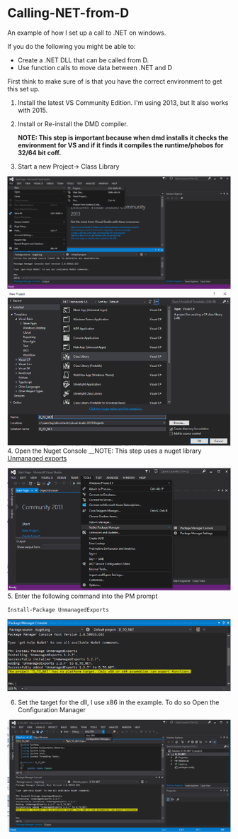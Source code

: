 # Calling-NET-from-D
An example of how I set up a call to .NET on windows.

If you do the following you might be able to:
- Create a .NET DLL that can be called from D.
- Use function calls to move data between .NET and D

First think to make sure of is that you have the correct environment to get this set up. 

1. Install the latest VS Community Edition. I'm using 2013, but It also works with 2015.
2. Install or Re-install the DMD compiler. 

   __NOTE: This step is important because when dmd installs it checks the environment for VS and if it finds it compiles the runtime/phobos for 32/64 bit coff.__
   
3. Start a new Project-> Class Library

![Nuget](img/NewProj.png)
![Nuget](img/ClassLib.png)
4. Open the Nuget Console 
   __NOTE: This step uses a nuget library [Unmanaged exports](https://www.nuget.org/packages/UnmanagedExports)

![Nuget](img/OpenNugetConsole.png)
5. Enter the following command into the PM prompt
```
Install-Package UnmanagedExports
```
![Nuget](img/exportsinstall.png)

6. Set the target for the dll, I use x86 in the example. To do so Open the Configuration Manager

![Nuget](img/opencfg.png)
